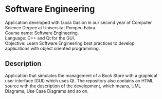 # Software Engineering

Application developed with Lucía Gasión in our second year of Computer Science Degree at Universitat Pompeu Fabra.  
Course name: Software Engineering.  
Language: C++ and Qt for the GUI.  
Objective:  Learn Software Engineering best practices to develop applications with object oriented programming.

## Description
Application that simulates the management of a Book Store with a graphical user interface (GUI) which uses Qt. The repository also contains an HTML source with the description of the development, which means, UML Diagrams, Use Case Diagrams and so on. 
